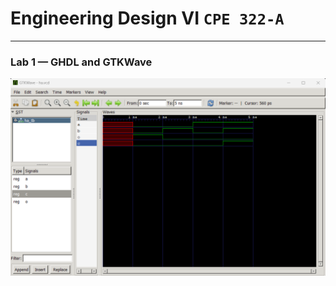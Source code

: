 # Engineering Design VI `CPE 322-A`
---
### Lab 1 — GHDL and GTKWave
![GTKWave Half Adder](https://github.com/UsuarioDelNet/EngineeringDesign6/blob/main/Labs/Lab1/SourcesLab1/GTKWaveHa.png)
